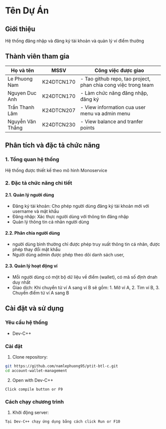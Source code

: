 # Tên Dự Án

## Giới thiệu


Hệ thống đăng nhập và đăng ký tài khoản và quản lý ví điểm thưởng
## Thành viên tham gia

| Họ và tên | MSSV | Công việc được giao |
|-----------|------|---------------------|
| Le Phuong Nam | K24DTCN170| - Tao github repo, tao project, phan chia cong việc trong team|
| Nguyen Duc Anh | K24DTCN170| - Làm chức năng đăng nhập, đăng ký|
| Trần Thanh Lâm | K24DTCN207 | - View information cua user menu va admin menu|
| Nguyễn Văn Thắng | K24DTCN230 | - View balance and tranfer points|


## Phân tích và đặc tả chức năng

### 1. Tổng quan hệ thống

Hệ thống được thiết kế theo mô hình Monoservice

### 2. Đặc tả chức năng chi tiết

#### 2.1. Quản lý người dùng
- Đăng ký tài khoản: Cho phép người dùng đăng ký tài khoản mới với username và mật khẩu
- Đăng nhập: Xác thực người dùng với thông tin đăng nhập
- Quản lý thông tin cá nhân người dùng

#### 2.2. Phân chia người dùng
- người dùng bình thường chỉ được phép truy xuất thông tin cá nhân, được phép thay đổi mật khẩu
- Người dùng admin được phép theo dõi danh sách user, 

#### 2.3. Quản lý hoạt động ví
- Mỗi người dùng có một bộ dữ liệu về điểm (wallet), có mã số định dnah duy nhất
- Giao dịch: Khi chuyển từ ví A sang ví B sẽ gồm: 1. Mở ví A, 2. Tìm ví B, 3. Chuyển điểm từ ví A sang B

## Cài đặt và sử dụng

### Yêu cầu hệ thống

- Dev-C++ 

### Cài đặt

1. Clone repository:
```bash
git https://github.com/namlephuong95/ptit-btl-c.git
cd account-wallet-management
```

2. Open with Dev-C++
```
Click compile button or F9
```


### Cách chạy chương trình

1. Khởi động server:
```bash
Tại Dev-C++ chạy ứng dụng bằng cách click Run or F10
```




